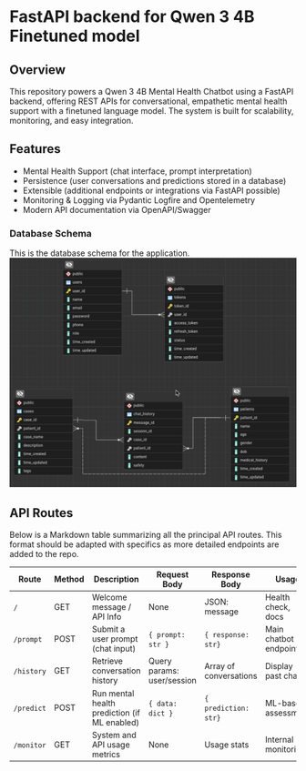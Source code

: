 # FastAPI backend for Qwen 3 4B Finetuned model

## Overview

This repository powers a Qwen 3 4B Mental Health Chatbot using a FastAPI backend, offering REST APIs for conversational, empathetic mental health support with a finetuned language model. The system is built for scalability, monitoring, and easy integration.

## Features

- Mental Health Support (chat interface, prompt interpretation)
- Persistence (user conversations and predictions stored in a database)
- Extensible (additional endpoints or integrations via FastAPI possible)
- Monitoring & Logging via Pydantic Logfire and Opentelemetry
- Modern API documentation via OpenAPI/Swagger

### Database Schema

This is the database schema for the application.
![](./assets/database.png)

## API Routes

Below is a Markdown table summarizing all the principal API routes. This format should be adapted with specifics as more detailed endpoints are added to the repo.

| Route      | Method | Description                                  | Request Body               | Response Body          | Usage                 |
| ---------- | ------ | -------------------------------------------- | -------------------------- | ---------------------- | --------------------- |
| `/`        | GET    | Welcome message / API Info                   | None                       | JSON: message          | Health check, docs    |
| `/prompt`  | POST   | Submit a user prompt (chat input)            | `{ prompt: str }`          | `{ response: str}`     | Main chatbot endpoint |
| `/history` | GET    | Retrieve conversation history                | Query params: user/session | Array of conversations | Display past chats    |
| `/predict` | POST   | Run mental health prediction (if ML enabled) | `{ data: dict }`           | `{ prediction: str}`   | ML-based assessment   |
| `/monitor` | GET    | System and API usage metrics                 | None                       | Usage stats            | Internal monitoring   |

